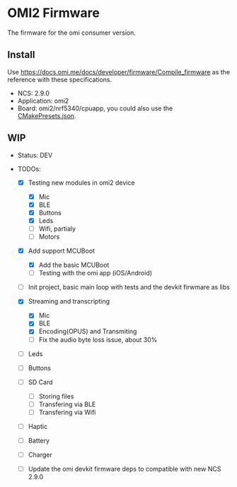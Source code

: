 # OMI2 Firmware

The firmware for the omi consumer version. 

## Install

Use https://docs.omi.me/docs/developer/firmware/Compile_firmware as the reference with these specifications.

- NCS: 2.9.0
- Application: omi2
- Board: omi2/nrf5340/cpuapp, you could also use the [CMakePresets.json](CMakePresets.json).

## WIP

- Status: DEV

- TODOs:
  - [x] Testing new modules in omi2 device
    - [x] Mic
    - [x] BLE
    - [x] Buttons
    - [x] Leds
    - [ ] Wifi, partialy
    - [ ] Motors
  - [x] Add support MCUBoot
    - [x] Add the basic MCUBoot
    - [ ] Testing with the omi app (iOS/Android)
  - [ ] Init project, basic main loop with tests and the devkit firwmare as libs
  - [x] Streaming and transcripting
    - [x] Mic
    - [x] BLE
    - [x] Encoding(OPUS) and Transmiting
    - [ ] Fix the audio byte loss issue, about 30%
  - [ ] Leds
  - [ ] Buttons
  - [ ] SD Card
    - [ ] Storing files
    - [ ] Transfering via BLE
    - [ ] Transfering via Wifi
  - [ ] Haptic
  - [ ] Battery
  - [ ] Charger
  - [ ] Update the omi devkit firmware deps to compatible with new NCS 2.9.0

